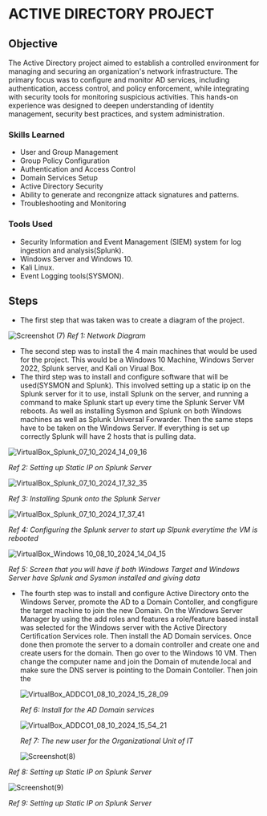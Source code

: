 # ACTIVE DIRECTORY PROJECT

## Objective

The Active Directory project aimed to establish a controlled environment for managing and securing an organization's network infrastructure. The primary focus was to configure and monitor AD services, including authentication, access control, and policy enforcement, while integrating with security tools for monitoring suspicious activities. This hands-on experience was designed to deepen understanding of identity management, security best practices, and system administration.

### Skills Learned


- User and Group Management
- Group Policy Configuration
- Authentication and Access Control
- Domain Services Setup
- Active Directory Security
- Ability to generate and recongnize attack signatures and patterns.
- Troubleshooting and Monitoring

### Tools Used

- Security Information and Event Management (SIEM) system for log ingestion and analysis(Splunk).
- Windows Server and Windows 10.
- Kali Linux.
- Event Logging tools(SYSMON).

## Steps
- The first step that was taken was to create a diagram of the project.

![Screenshot (7)](https://github.com/user-attachments/assets/3f32fe29-976e-4182-afb9-6f131d873e58)
 *Ref 1: Network Diagram*

- The second step was to install the 4 main machines that would be used for the project. This would be a Windows 10 Machine, Windows Server 2022, Splunk server, and Kali on Virual Box.
- The third step was to install and configure software that will be used(SYSMON and Splunk). This involved setting up a static ip on the Splunk server for it to use, install Splunk on the server, and running a command to make Splunk start up every time the Splunk Server VM reboots. As well as installing Sysmon and Splunk on both Windows machines as well as Splunk Universal Forwarder. Then the same steps have to be taken on the Windows Server. If everything is set up correctly Splunk will have 2 hosts that is pulling data.
  
![VirtualBox_Splunk_07_10_2024_14_09_16](https://github.com/user-attachments/assets/bba7605a-5bd6-4088-bdbe-fae2de1d644b)

*Ref 2: Setting up Static IP on Splunk Server*
  
![VirtualBox_Splunk_07_10_2024_17_32_35](https://github.com/user-attachments/assets/c3064102-bc0a-465d-9bec-1424e103a3ef)

*Ref 3: Installing Spunk onto the Splunk Server*
   
![VirtualBox_Splunk_07_10_2024_17_37_41](https://github.com/user-attachments/assets/e5f28e52-efda-4fe5-9f88-abd698c37d9c)

*Ref 4: Configuring the Splunk server to start up Slpunk everytime the VM is rebooted*

![VirtualBox_Windows 10_08_10_2024_14_04_15](https://github.com/user-attachments/assets/3f8eddff-6567-4a6d-84c9-8efdc7f551d2)

 *Ref 5: Screen that you will have if both Windows Target and Windows Server have Splunk and Sysmon installed and giving data*

- The fourth step was to install and configure Active Directory onto the Windows Server, promote the AD to a Domain Contoller, and congfigure the target machine to join the new Domain. On the Windows Server Manager by using the add roles and features a role/feature based install was selected for the Windows server with the Active Directory Certification Services role. Then install the AD Domain services. Once done then promote the server to a domain controller and create one and create users for the domain. Then go over to the Windows 10 VM. Then change the computer name and join the Domain of mutende.local and make sure the DNS server is pointing to the Domain Contoller. Then join the 

  ![VirtualBox_ADDCO1_08_10_2024_15_28_09](https://github.com/user-attachments/assets/09adec23-be71-453b-8592-5dc31a10a2c9)

  *Ref 6: Install for the AD Domain services*

  ![VirtualBox_ADDCO1_08_10_2024_15_54_21](https://github.com/user-attachments/assets/574ef0b7-ec62-4e83-bef7-dd26d7289657)

  *Ref 7: The new user for the Organizational Unit of IT*

  ![Screenshot(8)](https://github.com/user-attachments/assets/d338ba4a-578d-4725-a1f0-d5a84f90b5f7)

 *Ref 8: Setting up Static IP on Splunk Server*
 
 ![Screenshot(9)](https://github.com/user-attachments/assets/03685e4a-5b9c-4718-8438-8f80b741f689)

 *Ref 9: Setting up Static IP on Splunk Server*
   

